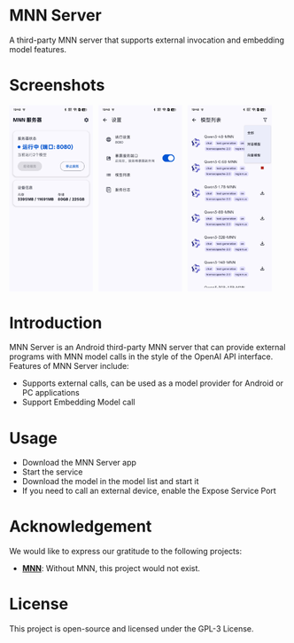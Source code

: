 # MNN Server
A third-party MNN server that supports external invocation and embedding model features.

# Screenshots

<div style="display: flex; flex-wrap: wrap; gap: 10px;">
  <img src="./img/img1.jpg" style="width: 30%">
  <img src="./img/img2.jpg" style="width: 30%"> 
  <img src="./img/img3.jpg" style="width: 30%">
</div>

# Introduction

MNN Server is an Android third-party MNN server that can provide external programs with MNN model calls in the style of the OpenAI API interface. Features of MNN Server include:

- Supports external calls, can be used as a model provider for Android or PC applications
- Support Embedding Model call

# Usage

- Download the MNN Server app
- Start the service
- Download the model in the model list and start it
- If you need to call an external device, enable the Expose Service Port

# Acknowledgement

We would like to express our gratitude to the following projects:
- **[MNN](https://github.com/alibaba/MNN)**: Without MNN, this project would not exist.

# License

This project is open-source and licensed under the GPL-3 License.